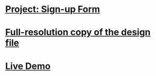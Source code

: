 # [Project: Sign-up Form ](https://www.theodinproject.com/lessons/node-path-intermediate-html-and-css-sign-up-form)

# [Full-resolution copy of the design file](https://cdn.statically.io/gh/TheOdinProject/curriculum/afdbabfab03fbc34783c6b6f3920aba4a4d3b935/intermediate_html_css/forms/project_sign_up_form/imgs/sign-up-form.png)

# [Live Demo]( https://celmzxxis.github.io/the-odin-projects/)
